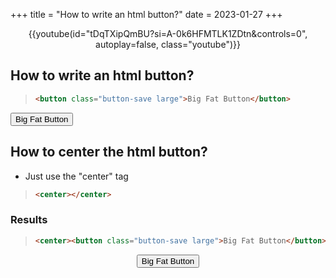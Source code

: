 +++
title = "How to write an html button?"
date = 2023-01-27
+++
<center>
{{youtube(id="tDqTXipQmBU?si=A-0k6HFMTLK1ZDtn&amp;controls=0", autoplay=false, class="youtube")}}
</center>


 ## How to write an html button?

> ```html
> <button class="button-save large">Big Fat Button</button>
> ```

<button class="button-save large">Big Fat Button</button>

 ## How to center the html button?
* Just use the "center" tag
> ```html
> <center></center>
> ```
### Results

> ```html
> <center><button class="button-save large">Big Fat Button</button></center>
> ```

<center><button class="button-save large">Big Fat Button</button></center>
